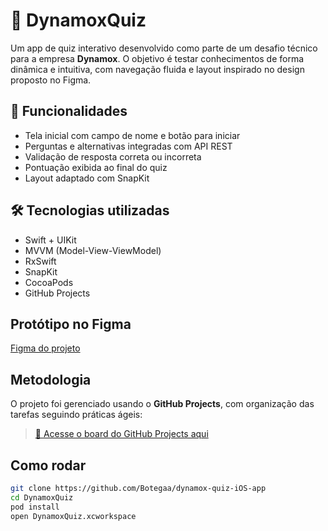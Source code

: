 # 🧠 DynamoxQuiz

Um app de quiz interativo desenvolvido como parte de um desafio técnico para a empresa **Dynamox**. O objetivo é testar conhecimentos de forma dinâmica e intuitiva, com navegação fluida e layout inspirado no design proposto no Figma.

## 📱 Funcionalidades

- Tela inicial com campo de nome e botão para iniciar
- Perguntas e alternativas integradas com API REST
- Validação de resposta correta ou incorreta
- Pontuação exibida ao final do quiz
- Layout adaptado com SnapKit

## 🛠️ Tecnologias utilizadas

- Swift + UIKit
- MVVM (Model-View-ViewModel)
- RxSwift
- SnapKit
- CocoaPods
- GitHub Projects

## Protótipo no Figma

[Figma do projeto]([https://www.figma.com/file/SEU-LINK-AQUI](https://www.figma.com/design/LdxIthiJpAurwih51Bfw3C/DynamoxQuizAPP?node-id=0-1&p=f&t=C7Rp6idoYCKncBQA-0))  

##  Metodologia

O projeto foi gerenciado usando o **GitHub Projects**, com organização das tarefas seguindo práticas ágeis:

> [🔗 Acesse o board do GitHub Projects aqui](https://github.com/users/Botegaa/projects/4)

## Como rodar

```bash
git clone https://github.com/Botegaa/dynamox-quiz-iOS-app
cd DynamoxQuiz
pod install
open DynamoxQuiz.xcworkspace
